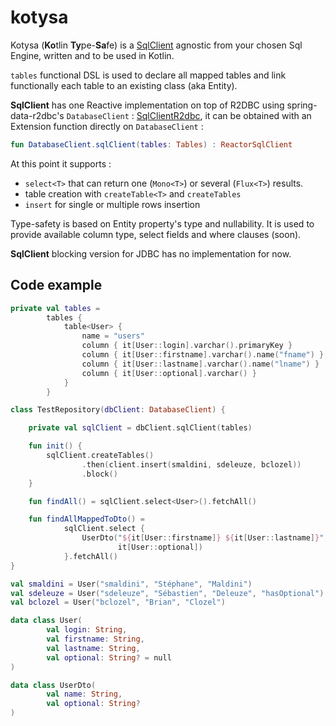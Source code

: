 # kotysa

Kotysa (**Ko**tlin **Ty**pe-**Sa**fe) is a [SqlClient](src/main/kotlin/com/pullvert/kotysa/SqlClient.kt) agnostic from your chosen Sql Engine, written and to be used in Kotlin.

```tables``` functional DSL is used to declare all mapped tables and link functionally each table to an existing class (aka Entity).

**SqlClient** has one Reactive implementation on top of R2DBC using spring-data-r2dbc's ```DatabaseClient``` : [SqlClientR2dbc](src/main/kotlin/com/pullvert/kotysa/r2dbc/SqlClientR2dbc.kt), it can be obtained with an Extension function directly on ```DatabaseClient``` :
```kotlin
fun DatabaseClient.sqlClient(tables: Tables) : ReactorSqlClient
```

At this point it supports :
* ```select<T>``` that can return one (```Mono<T>```) or several (```Flux<T>```) results.
* table creation with ```createTable<T>``` and ```createTables```
* ```insert``` for single or multiple rows insertion

Type-safety is based on Entity property's type and nullability. It is used to provide available column type, select fields and where clauses (soon).

**SqlClient** blocking version for JDBC has no implementation for now.

## Code example

```kotlin
private val tables =
		tables {
			table<User> {
				name = "users"
				column { it[User::login].varchar().primaryKey }
				column { it[User::firstname].varchar().name("fname") }
				column { it[User::lastname].varchar().name("lname") }
				column { it[User::optional].varchar() }
			}
		}

class TestRepository(dbClient: DatabaseClient) {

	private val sqlClient = dbClient.sqlClient(tables)

	fun init() {
		sqlClient.createTables()
				.then(client.insert(smaldini, sdeleuze, bclozel))
				.block()
	}

	fun findAll() =	sqlClient.select<User>().fetchAll()

	fun findAllMappedToDto() =
			sqlClient.select {
				UserDto("${it[User::firstname]} ${it[User::lastname]}",
						it[User::optional])
			}.fetchAll()
}

val smaldini = User("smaldini", "Stéphane", "Maldini")
val sdeleuze = User("sdeleuze", "Sébastien", "Deleuze", "hasOptional")
val bclozel = User("bclozel", "Brian", "Clozel")

data class User(
		val login: String,
		val firstname: String,
		val lastname: String,
		val optional: String? = null
)

data class UserDto(
		val name: String,
		val optional: String?
)
```

